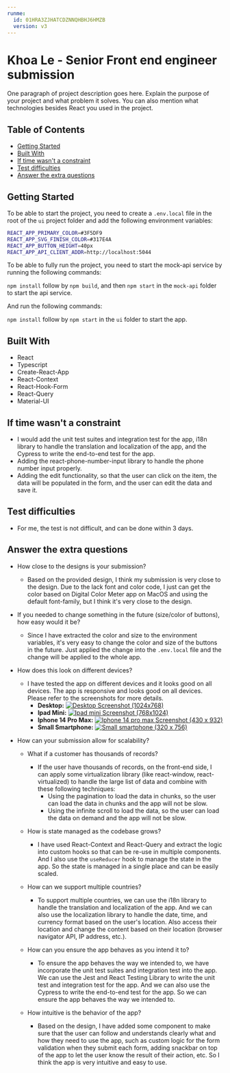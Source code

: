 ```yaml
---
runme:
  id: 01HRA3ZJHATCDZNNQHBHJ6HMZB
  version: v3
---
```


# Khoa Le - Senior Front end engineer submission

One paragraph of project description goes here. Explain the purpose of your project and what problem it solves. You can also mention what technologies besides React you used in the project.

## Table of Contents

- [Getting Started](#getting-started)
- [Built With](#built-with)
- [If time wasn't a constraint](#if-time-wasnt-a-constraint)
- [Test difficulties](#test-difficulties)
- [Answer the extra questions](#answer-the-extra-questions)

## Getting Started

To be able to start the project, you need to create a `.env.local` file in the root of the `ui` project folder and add the following environment variables:

```sh {"id":"01HRA82945EHQ8WTZ4237PYP97"}
REACT_APP_PRIMARY_COLOR=#3F5DF9
REACT_APP_SVG_FINISH_COLOR=#317E4A
REACT_APP_BUTTON_HEIGHT=40px
REACT_APP_API_CLIENT_ADDR=http://localhost:5044
```

To be able to fully run the project, you need to start the mock-api service by running the following commands:

`npm install` follow by `npm build`, and then `npm start` in the `mock-api` folder to start the api service.

And run the following commands:

`npm install` follow by `npm start` in the `ui` folder to start the app.

## Built With

- React
- Typescript
- Create-React-App
- React-Context
- React-Hook-Form
- React-Query
- Material-UI

## If time wasn't a constraint

- I would add the unit test suites and integration test for the app, i18n library to handle the translation and localization of the app, and the Cypress to write the end-to-end test for the app.
- Adding the react-phone-number-input library to handle the phone number input properly.
- Adding the edit functionality, so that the user can click on the item, the data will be populated in the form, and the user can edit the data and save it.

## Test difficulties

- For me, the test is not difficult, and can be done within 3 days.

## Answer the extra questions

- How close to the designs is your submission?

   - Based on the provided design, I think my submission is very close to the design. Due to the lack font and color code, I just can get the color based on Digital Color Meter app on MacOS and using the default font-family, but I think it's very close to the design.

- If you needed to change something in the future (size/color of buttons), how easy would it be?

   - Since I have extracted the color and size to the environment variables, it's very easy to change the color and size of the buttons in the future. Just applied the change into the `.env.local` file and the change will be applied to the whole app.

- How does this look on different devices?

   - I have tested the app on different devices and it looks good on all devices. The app is responsive and looks good on all devices. Please refer to the screenshots for more details.
      - **Desktop:**
      [![Desktop Screenshot (1024x768)](https://i.postimg.cc/fytksS3b/PC.png)](https://postimg.cc/y3K7Xdyq)
      - **Ipad Mini:**
      [![Ipad mini Screenshot (768x1024)](https://i.postimg.cc/SRdkYWnd/Ipad-Mini.png)](https://postimg.cc/p5mgg5Y5)
      - **Iphone 14 Pro Max:**
      [![Iphone 14 pro max Screenshot (430 x 932)](https://i.postimg.cc/Xqj0WpsC/Iphone.png)](https://postimg.cc/N9zn7fqs)
      - **Small Smartphone:**
      [![Small smartphone (320 x 756)](https://i.postimg.cc/SNtp0QCn/Small-smartphone.png)](https://postimg.cc/SJ8PChZ4)

- How can your submission allow for scalability?

   - What if a customer has thousands of records?

      - If the user have thousands of records, on the front-end side, I can apply some virtualization library (like react-window, react-virtualized) to handle the large list of data and combine with these following techniques:
         - Using the pagination to load the data in chunks, so the user can load the data in chunks and the app will not be slow.
         - Using the infinite scroll to load the data, so the user can load the data on demand and the app will not be slow.

   - How is state managed as the codebase grows?

      - I have used React-Context and React-Query and extract the logic into custom hooks so that can be re-use in multiple components. And I also use the `useReducer` hook to manage the state in the app. So the state is managed in a single place and can be easily scaled.

   - How can we support multiple countries?

      - To support multiple countries, we can use the i18n library to handle the translation and localization of the app. And we can also use the localization library to handle the date, time, and currency format based on the user's location. Also access their location and change the content based on their location (browser navigator API, IP address, etc.).

   - How can you ensure the app behaves as you intend it to?

      - To ensure the app behaves the way we intended to, we have incorporate the unit test suites and integration test into the app. We can use the Jest and React Testing Library to write the unit test and integration test for the app. And we can also use the Cypress to write the end-to-end test for the app. So we can ensure the app behaves the way we intended to.

   - How intuitive is the behavior of the app?

      - Based on the design, I have added some component to make sure that the user can follow and understands clearly what and how they need to use the app, such as custom logic for the form validation when they submit each form, adding snackbar on top of the app to let the user know the result of their action, etc. So I think the app is very intuitive and easy to use.
